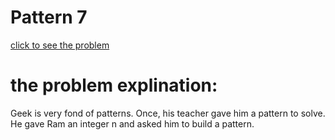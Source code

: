 # Pattern 7





[click to see the problem](https://practice.geeksforgeeks.org/problems/triangle-pattern-1661492263/1?page=2&difficulty=Basic&status=unsolved&sortBy=submissions)



 # the problem explination:
  Geek is very fond of patterns. Once, his teacher gave him a  pattern to solve. He gave Ram an integer n and asked him to build a pattern.
 



 